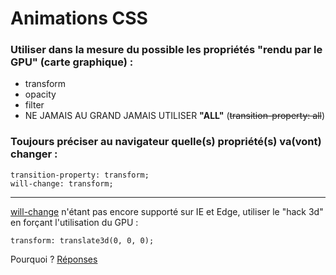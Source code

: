 
Animations CSS
==============

### Utiliser dans la mesure du possible les propriétés "rendu par le GPU" (carte graphique) :

* transform
* opacity
* filter
* NE JAMAIS AU GRAND JAMAIS UTILISER __"ALL"__ (~~transition-property: all~~)

### Toujours préciser au navigateur quelle(s) propriété(s) va(vont) changer :

```
transition-property: transform;
will-change: transform;
```

-------

[will-change](http://caniuse.com/#feat=will-change) n'étant pas encore supporté sur IE et Edge, utiliser le "hack 3d" en forçant l'utilisation du GPU  : 

```
transform: translate3d(0, 0, 0);
```

Pourquoi ? [Réponses](https://www.smashingmagazine.com/2016/12/gpu-animation-doing-it-right/)
